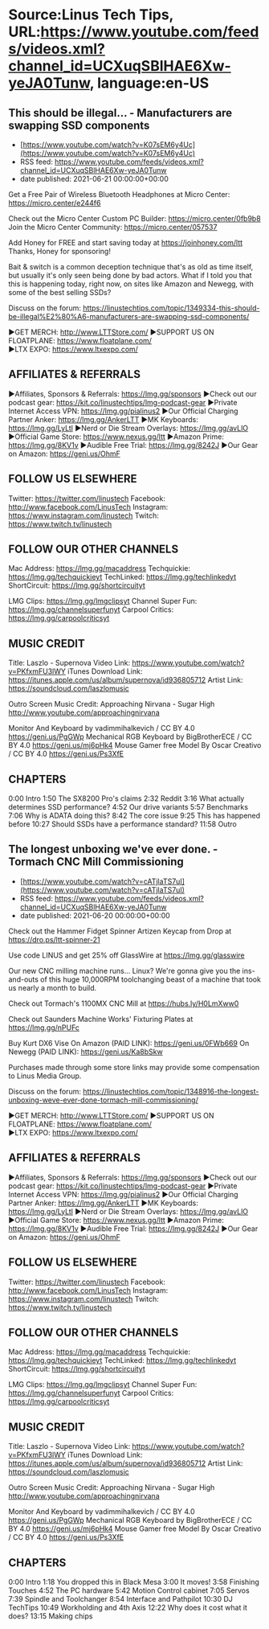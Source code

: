 # Source:Linus Tech Tips, URL:https://www.youtube.com/feeds/videos.xml?channel_id=UCXuqSBlHAE6Xw-yeJA0Tunw, language:en-US

## This should be illegal… - Manufacturers are swapping SSD components
 - [https://www.youtube.com/watch?v=K07sEM6y4Uc](https://www.youtube.com/watch?v=K07sEM6y4Uc)
 - RSS feed: https://www.youtube.com/feeds/videos.xml?channel_id=UCXuqSBlHAE6Xw-yeJA0Tunw
 - date published: 2021-06-21 00:00:00+00:00

Get a Free Pair of Wireless Bluetooth Headphones at Micro Center: https://micro.center/e244f6

Check out the Micro Center Custom PC Builder: https://micro.center/0fb9b8
Join the Micro Center Community: https://micro.center/057537

Add Honey for FREE and start saving today at https://joinhoney.com/ltt
Thanks, Honey for sponsoring!

Bait & switch is a common deception technique that's as old as time itself, but usually it's only seen being done by bad actors. What if I told you that this is happening today, right now, on sites like Amazon and Newegg, with some of the best selling SSDs?

Discuss on the forum: https://linustechtips.com/topic/1349334-this-should-be-illegal%E2%80%A6-manufacturers-are-swapping-ssd-components/


►GET MERCH: http://www.LTTStore.com/
►SUPPORT US ON FLOATPLANE: https://www.floatplane.com/  
►LTX EXPO: https://www.ltxexpo.com/   

AFFILIATES & REFERRALS
---------------------------------------------------
►Affiliates, Sponsors & Referrals: https://lmg.gg/sponsors
►Check out our podcast gear: https://kit.co/linustechtips/lmg-podcast-gear
►Private Internet Access VPN: https://lmg.gg/pialinus2
►Our Official Charging Partner Anker: https://lmg.gg/AnkerLTT
►MK Keyboards: https://lmg.gg/LyLtl
►Nerd or Die Stream Overlays: https://lmg.gg/avLlO
►Official Game Store: https://www.nexus.gg/ltt
►Amazon Prime: https://lmg.gg/8KV1v
►Audible Free Trial: https://lmg.gg/8242J
►Our Gear on Amazon: https://geni.us/OhmF

FOLLOW US ELSEWHERE
---------------------------------------------------  
Twitter: https://twitter.com/linustech
Facebook: http://www.facebook.com/LinusTech
Instagram: https://www.instagram.com/linustech
Twitch: https://www.twitch.tv/linustech

FOLLOW OUR OTHER CHANNELS
---------------------------------------------------  
Mac Address: https://lmg.gg/macaddress
Techquickie: https://lmg.gg/techquickieyt
TechLinked: https://lmg.gg/techlinkedyt
ShortCircuit: https://lmg.gg/shortcircuityt

LMG Clips: https://lmg.gg/lmgclipsyt
Channel Super Fun: https://lmg.gg/channelsuperfunyt
Carpool Critics: https://lmg.gg/carpoolcriticsyt

MUSIC CREDIT
---------------------------------------------------  
Title: Laszlo - Supernova
Video Link: https://www.youtube.com/watch?v=PKfxmFU3lWY
iTunes Download Link: https://itunes.apple.com/us/album/supernova/id936805712
Artist Link: https://soundcloud.com/laszlomusic

Outro Screen Music Credit: Approaching Nirvana - Sugar High http://www.youtube.com/approachingnirvana

Monitor And Keyboard by vadimmihalkevich / CC BY 4.0  https://geni.us/PgGWp
Mechanical RGB Keyboard by BigBrotherECE / CC BY 4.0 https://geni.us/mj6pHk4
Mouse Gamer free Model By Oscar Creativo / CC BY 4.0 https://geni.us/Ps3XfE

CHAPTERS
---------------------------------------------------  
0:00 Intro
1:50 The SX8200 Pro's claims
2:32 Reddit 
3:16 What actually determines SSD performance?
4:52 Our drive variants
5:57 Benchmarks
7:06 Why is ADATA doing this?
8:42 The core issue
9:25 This has happened before
10:27 Should SSDs have a performance standard?
11:58 Outro

## The longest unboxing we've ever done. - Tormach CNC Mill Commissioning
 - [https://www.youtube.com/watch?v=cATjlaTS7uI](https://www.youtube.com/watch?v=cATjlaTS7uI)
 - RSS feed: https://www.youtube.com/feeds/videos.xml?channel_id=UCXuqSBlHAE6Xw-yeJA0Tunw
 - date published: 2021-06-20 00:00:00+00:00

Check out the Hammer Fidget Spinner Artizen Keycap from Drop at https://dro.ps/ltt-spinner-21

Use code LINUS and get 25% off GlassWire at https://lmg.gg/glasswire

Our new CNC milling machine runs... Linux? We're gonna give you the ins-and-outs of this huge 10,000RPM toolchanging beast of a machine that took us nearly a month to build.

Check out Tormach's 1100MX CNC Mill at https://hubs.ly/H0LmXww0

Check out Saunders Machine Works' Fixturing Plates at https://lmg.gg/nPUFc

Buy Kurt DX6 Vise
On Amazon (PAID LINK): https://geni.us/0FWb669
On Newegg (PAID LINK): https://geni.us/Ka8bSkw

Purchases made through some store links may provide some compensation to Linus Media Group.

Discuss on the forum: https://linustechtips.com/topic/1348916-the-longest-unboxing-weve-ever-done-tormach-mill-commissioning/

►GET MERCH: http://www.LTTStore.com/
►SUPPORT US ON FLOATPLANE: https://www.floatplane.com/  
►LTX EXPO: https://www.ltxexpo.com/   

AFFILIATES & REFERRALS
---------------------------------------------------
►Affiliates, Sponsors & Referrals: https://lmg.gg/sponsors
►Check out our podcast gear: https://kit.co/linustechtips/lmg-podcast-gear
►Private Internet Access VPN: https://lmg.gg/pialinus2
►Our Official Charging Partner Anker: https://lmg.gg/AnkerLTT
►MK Keyboards: https://lmg.gg/LyLtl
►Nerd or Die Stream Overlays: https://lmg.gg/avLlO
►Official Game Store: https://www.nexus.gg/ltt
►Amazon Prime: https://lmg.gg/8KV1v
►Audible Free Trial: https://lmg.gg/8242J
►Our Gear on Amazon: https://geni.us/OhmF

FOLLOW US ELSEWHERE
---------------------------------------------------  
Twitter: https://twitter.com/linustech
Facebook: http://www.facebook.com/LinusTech
Instagram: https://www.instagram.com/linustech
Twitch: https://www.twitch.tv/linustech

FOLLOW OUR OTHER CHANNELS
---------------------------------------------------  
Mac Address: https://lmg.gg/macaddress
Techquickie: https://lmg.gg/techquickieyt
TechLinked: https://lmg.gg/techlinkedyt
ShortCircuit: https://lmg.gg/shortcircuityt

LMG Clips: https://lmg.gg/lmgclipsyt
Channel Super Fun: https://lmg.gg/channelsuperfunyt
Carpool Critics: https://lmg.gg/carpoolcriticsyt

MUSIC CREDIT
---------------------------------------------------  
Title: Laszlo - Supernova
Video Link: https://www.youtube.com/watch?v=PKfxmFU3lWY
iTunes Download Link: https://itunes.apple.com/us/album/supernova/id936805712
Artist Link: https://soundcloud.com/laszlomusic

Outro Screen Music Credit: Approaching Nirvana - Sugar High http://www.youtube.com/approachingnirvana

Monitor And Keyboard by vadimmihalkevich / CC BY 4.0  https://geni.us/PgGWp
Mechanical RGB Keyboard by BigBrotherECE / CC BY 4.0 https://geni.us/mj6pHk4
Mouse Gamer free Model By Oscar Creativo / CC BY 4.0 https://geni.us/Ps3XfE

CHAPTERS
---------------------------------------------------  
0:00 Intro
1:18 You dropped this in Black Mesa 
3:00 It moves!
3:58 Finishing Touches
4:52 The PC hardware
5:42 Motion Control cabinet
7:05 Servos
7:39 Spindle and Toolchanger 
8:54 Interface and Pathpilot
10:30 DJ TechTips
10:49 Workholding and 4th Axis
12:22 Why does it cost what it does?
13:15 Making chips

